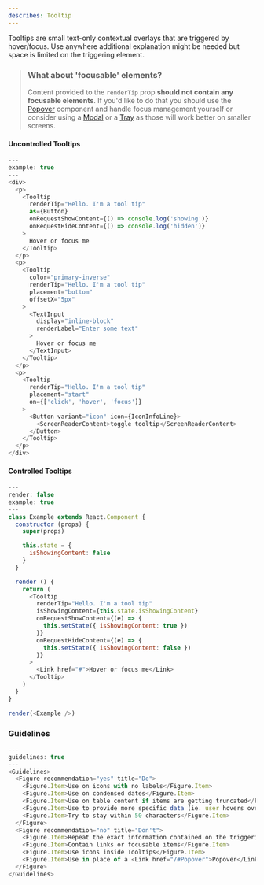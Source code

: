 ```yaml
---
describes: Tooltip
---
```


Tooltips are small text-only contextual overlays that are triggered by hover/focus. Use anywhere additional explanation might be needed but space is limited on the triggering element.

> ### What about 'focusable' elements?
> Content provided to the `renderTip` prop __should not contain any focusable elements__. If you'd like to do
that you should use the [Popover](#Popover) component and handle focus management yourself or
consider using a [Modal](#Modal) or a [Tray](#Tray) as those will work better on smaller screens.


#### Uncontrolled Tooltips
```js
---
example: true
---
<div>
  <p>
    <Tooltip
      renderTip="Hello. I'm a tool tip"
      as={Button}
      onRequestShowContent={() => console.log('showing')}
      onRequestHideContent={() => console.log('hidden')}
    >
      Hover or focus me
    </Tooltip>
  </p>
  <p>
    <Tooltip
      color="primary-inverse"
      renderTip="Hello. I'm a tool tip"
      placement="bottom"
      offsetX="5px"
    >
      <TextInput
        display="inline-block"
        renderLabel="Enter some text"
      >
        Hover or focus me
      </TextInput>
    </Tooltip>
  </p>
  <p>
    <Tooltip
      renderTip="Hello. I'm a tool tip"
      placement="start"
      on={['click', 'hover', 'focus']}
    >
      <Button variant="icon" icon={IconInfoLine}>
        <ScreenReaderContent>toggle tooltip</ScreenReaderContent>
      </Button>
    </Tooltip>
  </p>
</div>
```

#### Controlled Tooltips

```js
---
render: false
example: true
---
class Example extends React.Component {
  constructor (props) {
    super(props)

    this.state = {
      isShowingContent: false
    }
  }

  render () {
    return (
      <Tooltip
        renderTip="Hello. I'm a tool tip"
        isShowingContent={this.state.isShowingContent}
        onRequestShowContent={(e) => {
          this.setState({ isShowingContent: true })
        }}
        onRequestHideContent={(e) => {
          this.setState({ isShowingContent: false })
        }}
      >
        <Link href="#">Hover or focus me</Link>
      </Tooltip>
    )
  }
}

render(<Example />)

```

### Guidelines

```js
---
guidelines: true
---
<Guidelines>
  <Figure recommendation="yes" title="Do">
    <Figure.Item>Use on icons with no labels</Figure.Item>
    <Figure.Item>Use on condensed dates</Figure.Item>
    <Figure.Item>Use on table content if items are getting truncated</Figure.Item>
    <Figure.Item>Use to provide more specific data (ie. user hovers over a chart element, Tooltip shows precise info)</Figure.Item>
    <Figure.Item>Try to stay within 50 characters</Figure.Item>
  </Figure>
  <Figure recommendation="no" title="Don't">
    <Figure.Item>Repeat the exact information contained on the triggering element</Figure.Item>
    <Figure.Item>Contain links or focusable items</Figure.Item>
    <Figure.Item>Use icons inside Tooltips</Figure.Item>
    <Figure.Item>Use in place of a <Link href="/#Popover">Popover</Link> or <Link href="/#Menu">Menu</Link></Figure.Item>
  </Figure>
</Guidelines>
```
